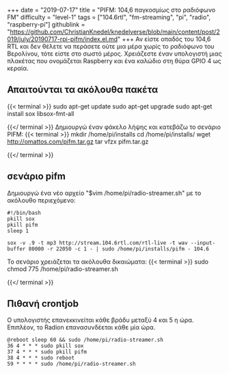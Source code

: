 +++
date = "2019-07-17"
title = "PIFM: 104,6 παγκοσμίως στο ραδιόφωνο FM"
difficulty = "level-1"
tags = ["104.6rtl", "fm-streaming", "pi", "radio", "raspberry-pi"]
githublink = "https://github.com/ChristianKnedel/knedelverse/blob/main/content/post/2019/july/20190717-rpi-pifm/index.el.md"
+++
Αν είστε οπαδός του 104,6 RTL και δεν θέλετε να περάσετε ούτε μια μέρα χωρίς το ραδιόφωνο του Βερολίνου, τότε είστε στο σωστό μέρος. Χρειάζεστε έναν υπολογιστή μιας πλακέτας που ονομάζεται Raspberry και ένα καλώδιο στη θύρα GPIO 4 ως κεραία.
## Απαιτούνται τα ακόλουθα πακέτα

{{< terminal >}}
sudo apt-get update
sudo apt-get upgrade
sudo apt-get install sox libsox-fmt-all

{{</ terminal >}}
Δημιουργώ έναν φάκελο λήψης και κατεβάζω το σενάριο PIFM:
{{< terminal >}}
mkdir /home/pi/installs
cd /home/pi/installs/
wget http://omattos.com/pifm.tar.gz
tar vfzx pifm.tar.gz

{{</ terminal >}}

## σενάριο pifm
Δημιουργώ ένα νέο αρχείο "$vim /home/pi/radio-streamer.sh" με το ακόλουθο περιεχόμενο:
```
#!/bin/bash 
pkill sox 
pkill pifm 
sleep 1 

sox -v .9 -t mp3 http://stream.104.6rtl.com/rtl-live -t wav --input-buffer 80000 -r 22050 -c 1 - | sudo /home/pi/installs/pifm - 104.6

```
Το σενάριο χρειάζεται τα ακόλουθα δικαιώματα:
{{< terminal >}}
sudo chmod 775 /home/pi/radio-streamer.sh

{{</ terminal >}}

## Πιθανή crontjob
Ο υπολογιστής επανεκκινείται κάθε βράδυ μεταξύ 4 και 5 η ώρα. Επιπλέον, το Radion επανασυνδέεται κάθε μία ώρα.
```
@reboot sleep 60 && sudo /home/pi/radio-streamer.sh 
36 4 * * * sudo pkill sox 
37 4 * * * sudo pkill pifm 
38 4 * * * sudo reboot 
59 * * * * sudo /home/pi/radio-streamer.sh

```